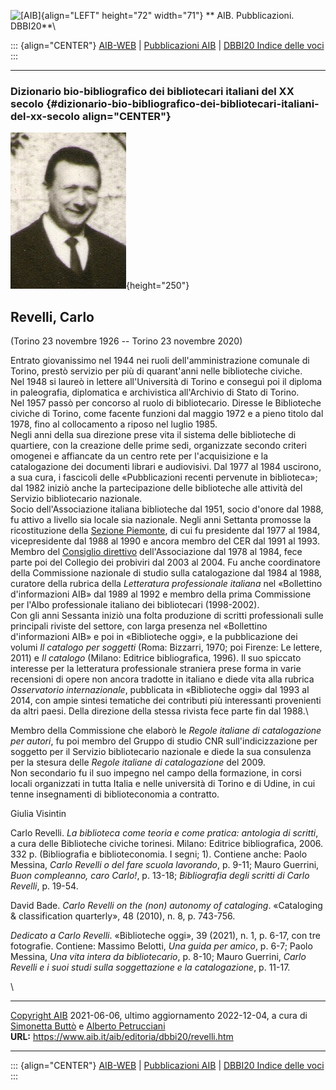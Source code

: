![\[AIB\]](/aib/wi/aibv72.gif){align="LEFT" height="72" width="71"}
** AIB. Pubblicazioni. DBBI20**\

::: {align="CENTER"}
[AIB-WEB](/) \| [Pubblicazioni AIB](/pubblicazioni/) \| [DBBI20 Indice
delle voci](dbbi20.htm)
:::

------------------------------------------------------------------------

### Dizionario bio-bibliografico dei bibliotecari italiani del XX secolo {#dizionario-bio-bibliografico-dei-bibliotecari-italiani-del-xx-secolo align="CENTER"}

![\[Ritratto\]](revelli.jpg){height="250"}

## Revelli, Carlo

(Torino 23 novembre 1926 -- Torino 23 novembre 2020)

Entrato giovanissimo nel 1944 nei ruoli dell\'amministrazione comunale
di Torino, prestò servizio per più di quarant\'anni nelle biblioteche
civiche.\
Nel 1948 si laureò in lettere all\'Università di Torino e conseguì poi
il diploma in paleografia, diplomatica e archivistica all\'Archivio di
Stato di Torino.\
Nel 1957 passò per concorso al ruolo di bibliotecario. Diresse le
Biblioteche civiche di Torino, come facente funzioni dal maggio 1972 e a
pieno titolo dal 1978, fino al collocamento a riposo nel luglio 1985.\
Negli anni della sua direzione prese vita il sistema delle biblioteche
di quartiere, con la creazione delle prime sedi, organizzate secondo
criteri omogenei e affiancate da un centro rete per l\'acquisizione e la
catalogazione dei documenti librari e audiovisivi. Dal 1977 al 1984
uscirono, a sua cura, i fascicoli delle «Pubblicazioni recenti pervenute
in biblioteca»; dal 1982 iniziò anche la partecipazione delle
biblioteche alle attività del Servizio bibliotecario nazionale.\
Socio dell\'Associazione italiana biblioteche dal 1951, socio d\'onore
dal 1988, fu attivo a livello sia locale sia nazionale. Negli anni
Settanta promosse la ricostituzione della [Sezione
Piemonte](/aib/stor/sezioni/pmn.htm), di cui fu presidente dal 1977 al
1984, vicepresidente dal 1988 al 1990 e ancora membro del CER dal 1991
al 1993. Membro del [Consiglio direttivo](/aib/stor/cariche75.htm)
dell\'Associazione dal 1978 al 1984, fece parte poi del Collegio dei
probiviri dal 2003 al 2004. Fu anche coordinatore della Commissione
nazionale di studio sulla catalogazione dal 1984 al 1988, curatore della
rubrica della *Letteratura professionale italiana* nel «Bollettino
d\'informazioni AIB» dal 1989 al 1992 e membro della prima Commissione
per l\'Albo professionale italiano dei bibliotecari (1998-2002).\
Con gli anni Sessanta iniziò una folta produzione di scritti
professionali sulle principali riviste del settore, con larga presenza
nel «Bollettino d\'informazioni AIB» e poi in «Biblioteche oggi», e la
pubblicazione dei volumi *Il catalogo per soggetti* (Roma: Bizzarri,
1970; poi Firenze: Le lettere, 2011) e *Il catalogo* (Milano: Editrice
bibliografica, 1996). Il suo spiccato interesse per la letteratura
professionale straniera prese forma in varie recensioni di opere non
ancora tradotte in italiano e diede vita alla rubrica *Osservatorio
internazionale*, pubblicata in «Biblioteche oggi» dal 1993 al 2014, con
ampie sintesi tematiche dei contributi più interessanti provenienti da
altri paesi. Della direzione della stessa rivista fece parte fin dal
1988.\

Membro della Commissione che elaborò le *Regole italiane di
catalogazione per autori*, fu poi membro del Gruppo di studio CNR
sull\'indicizzazione per soggetto per il Servizio bibliotecario
nazionale e diede la sua consulenza per la stesura delle *Regole
italiane di catalogazione* del 2009.\
Non secondario fu il suo impegno nel campo della formazione, in corsi
locali organizzati in tutta Italia e nelle università di Torino e di
Udine, in cui tenne insegnamenti di biblioteconomia a contratto.

Giulia Visintin

Carlo Revelli. *La biblioteca come teoria e come pratica: antologia di
scritti*, a cura delle Biblioteche civiche torinesi. Milano: Editrice
bibliografica, 2006. 332 p. (Bibliografia e biblioteconomia. I segni;
1). Contiene anche: Paolo Messina, *Carlo Revelli o del fare scuola
lavorando*, p. 9-11; Mauro Guerrini, *Buon compleanno, caro Carlo!*, p.
13-18; *Bibliografia degli scritti di Carlo Revelli*, p. 19-54.

David Bade. *Carlo Revelli on the (non) autonomy of cataloging*.
«Cataloging & classification quarterly», 48 (2010), n. 8, p. 743-756.

*Dedicato a Carlo Revelli*. «Biblioteche oggi», 39 (2021), n. 1, p.
6-17, con tre fotografie. Contiene: Massimo Belotti, *Una guida per
amico*, p. 6-7; Paolo Messina, *Una vita intera da bibliotecario*, p.
8-10; Mauro Guerrini, *Carlo Revelli e i suoi studi sulla soggettazione
e la catalogazione*, p. 11-17.

\

------------------------------------------------------------------------

[Copyright AIB](/su-questo-sito/dichiarazione-di-copyright-aib-web/)
2021-06-06, ultimo aggiornamento 2022-12-04, a cura di [Simonetta
Buttò](/aib/redazione3.htm) e [Alberto
Petrucciani](/su-questo-sito/redazione-aib-web/)\
**URL:** https://www.aib.it/aib/editoria/dbbi20/revelli.htm

------------------------------------------------------------------------

::: {align="CENTER"}
[AIB-WEB](/) \| [Pubblicazioni AIB](/pubblicazioni/) \| [DBBI20 Indice
delle voci](dbbi20.htm)
:::
